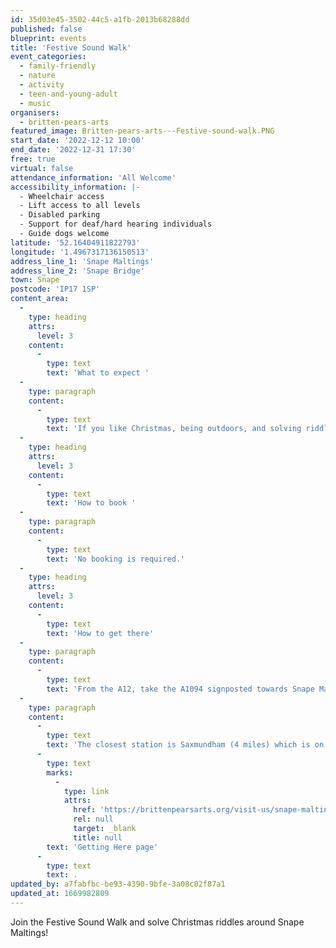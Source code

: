 ```yaml
---
id: 35d03e45-3502-44c5-a1fb-2013b68288dd
published: false
blueprint: events
title: 'Festive Sound Walk'
event_categories:
  - family-friendly
  - nature
  - activity
  - teen-and-young-adult
  - music
organisers:
  - britten-pears-arts
featured_image: Britten-pears-arts---Festive-sound-walk.PNG
start_date: '2022-12-12 10:00'
end_date: '2022-12-31 17:30'
free: true
virtual: false
attendance_information: 'All Welcome'
accessibility_information: |-
  - Wheelchair access
  - Lift access to all levels
  - Disabled parking
  - Support for deaf/hard hearing individuals
  - Guide dogs welcome
latitude: '52.16404911822793'
longitude: '1.4967317136150513'
address_line_1: 'Snape Maltings'
address_line_2: 'Snape Bridge'
town: Snape
postcode: 'IP17 1SP'
content_area:
  -
    type: heading
    attrs:
      level: 3
    content:
      -
        type: text
        text: 'What to expect '
  -
    type: paragraph
    content:
      -
        type: text
        text: 'If you like Christmas, being outdoors, and solving riddles, you will love the Festive Sound Walk at Snape Maltings! Collect your activity sheet from our Visitor Centre and enjoy our Festive Sound Walk. Speakers are set up around the Snape Maltings site playing Christmas songs, will you be able to solve the clues and collect your chocolate coin?'
  -
    type: heading
    attrs:
      level: 3
    content:
      -
        type: text
        text: 'How to book '
  -
    type: paragraph
    content:
      -
        type: text
        text: 'No booking is required.'
  -
    type: heading
    attrs:
      level: 3
    content:
      -
        type: text
        text: 'How to get there'
  -
    type: paragraph
    content:
      -
        type: text
        text: 'From the A12, take the A1094 signposted towards Snape Maltings. Turn right at Snape Church onto the B1069, then continue through the village of Snape before turning left into Snape Maltings (postcode IP17 1SP). There is lots of free parking available on site and four electric charging points.'
  -
    type: paragraph
    content:
      -
        type: text
        text: 'The closest station is Saxmundham (4 miles) which is on the East Suffolk Ipswich - Lowestoft train line. For more information visit the Britten Pears Arts '
      -
        type: text
        marks:
          -
            type: link
            attrs:
              href: 'https://brittenpearsarts.org/visit-us/snape-maltings/getting-here'
              rel: null
              target: _blank
              title: null
        text: 'Getting Here page'
      -
        type: text
        text: .
updated_by: a7fabfbc-be93-4390-9bfe-3a08c02f87a1
updated_at: 1669982809
---
```

Join the Festive Sound Walk and solve Christmas riddles around Snape Maltings!